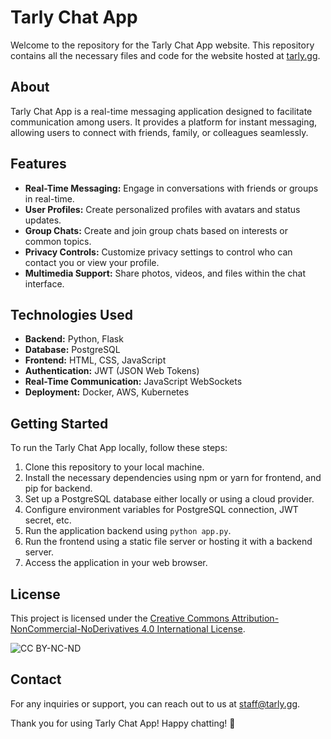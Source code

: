 # Tarly Chat App

Welcome to the repository for the Tarly Chat App website. This repository contains all the necessary files and code for the website hosted at [tarly.gg](https://tarly.gg).

## About

Tarly Chat App is a real-time messaging application designed to facilitate communication among users. It provides a platform for instant messaging, allowing users to connect with friends, family, or colleagues seamlessly.

## Features

- **Real-Time Messaging:** Engage in conversations with friends or groups in real-time.
- **User Profiles:** Create personalized profiles with avatars and status updates.
- **Group Chats:** Create and join group chats based on interests or common topics.
- **Privacy Controls:** Customize privacy settings to control who can contact you or view your profile.
- **Multimedia Support:** Share photos, videos, and files within the chat interface.

## Technologies Used

- **Backend:** Python, Flask
- **Database:** PostgreSQL
- **Frontend:** HTML, CSS, JavaScript
- **Authentication:** JWT (JSON Web Tokens)
- **Real-Time Communication:** JavaScript WebSockets
- **Deployment:** Docker, AWS, Kubernetes

## Getting Started

To run the Tarly Chat App locally, follow these steps:

1. Clone this repository to your local machine.
2. Install the necessary dependencies using npm or yarn for frontend, and pip for backend.
3. Set up a PostgreSQL database either locally or using a cloud provider.
4. Configure environment variables for PostgreSQL connection, JWT secret, etc.
5. Run the application backend using `python app.py`.
6. Run the frontend using a static file server or hosting it with a backend server.
7. Access the application in your web browser.

## License

This project is licensed under the [Creative Commons Attribution-NonCommercial-NoDerivatives 4.0 International License](https://creativecommons.org/licenses/by-nc-nd/4.0/).

![CC BY-NC-ND](https://licensebuttons.net/l/by-nc-nd/4.0/88x31.png)

## Contact

For any inquiries or support, you can reach out to us at [staff@tarly.gg](mailto:staff@tarly.gg).

Thank you for using Tarly Chat App! Happy chatting! 🎉
